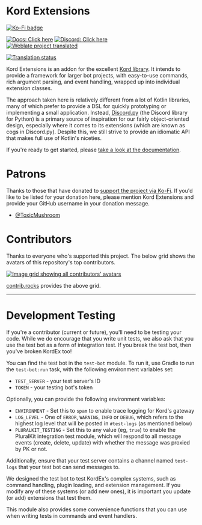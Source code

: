 # Kord Extensions

[![Ko-Fi badge](https://img.shields.io/badge/Donate-Buy_me_a_coffee-purple?style=for-the-badge&logo=ko-fi)](https://ko-fi.com/gsc)

[![Docs: Click here](https://img.shields.io/static/v1?label=Docs&message=Click%20here&color=7289DA&style=for-the-badge&logo=read-the-docs)](https://docs.kordex.dev/) [![Discord: Click here](https://img.shields.io/static/v1?label=Discord&message=Click%20here&color=7289DA&style=for-the-badge&logo=discord)](https://discord.gg/nYzQWcjAmK) <br />
[![Weblate project translated](https://img.shields.io/weblate/progress/kord-extensions?style=for-the-badge)]((https://hosted.weblate.org/engage/kord-extensions/))

[![Translation status](https://hosted.weblate.org/widgets/kord-extensions/-/main/287x66-grey.png)](https://hosted.weblate.org/engage/kord-extensions/)

Kord Extensions is an addon for the excellent [Kord library](https://github.com/kordlib/kord). It intends to provide a
framework for larger bot projects, with easy-to-use commands, rich argument parsing, and event handling, wrapped up
into individual extension classes.

The approach taken here is relatively different from a lot of Kotlin libraries, many of which prefer to provide a DSL
for quickly prototyping or implementing a small application. Instead,
[Discord.py](https://github.com/Rapptz/discord.py) (the Discord library for Python) is a primary source of inspiration
for our fairly object-oriented design, especially where it comes to its extensions (which are known as cogs in
Discord.py). Despite this, we still strive to provide an idiomatic API that makes full use of Kotlin's niceties.

If you're ready to get started, please [take a look at the documentation](https://docs.kordex.dev/).

# Patrons

Thanks to those that have donated to [support the project via Ko-Fi](https://ko-fi.com/gsc).
If you'd like to be listed for your donation here, please mention Kord Extensions and provide your GitHub username in
your donation message.

- [@ToxicMushroom](https://github.com/ToxicMushroom)

# Contributors

Thanks to everyone who's supported this project.
The below grid shows the avatars of this repository's top contributors.

<a href="https://github.com/kord-extensions/kord-extensions/graphs/contributors">
  <img
    alt="Image grid showing all contributors' avatars"
    src="https://contrib.rocks/image?repo=kord-extensions/kord-extensions&max=200"
  />
</a>

[contrib.rocks](https://contrib.rocks) provides the above grid.

---

# Development Testing

If you're a contributor (current or future), you'll need to be testing your code. While we do encourage that you write
unit tests, we also ask that you use the test bot as a form of integration test. If you break the test bot, then
you've broken KordEx too!

You can find the test bot in the `test-bot` module. To run it, use Gradle to run the `test-bot:run` task, with the
following environment variables set:

* `TEST_SERVER` - your test server's ID
* `TOKEN` - your testing bot's token

Optionally, you can provide the following environment variables:

* `ENVIRONMENT` - Set this to `spam` to enable trace logging for Kord's gateway
* `LOG_LEVEL` - One of `ERROR`, `WARNING`, `INFO` or `DEBUG`, which refers to the highest log level that will be posted
  in `#test-logs` (as mentioned below)
* `PLURALKIT_TESTING` - Set this to any value (eg, `true`) to enable the PluralKit integration test module, which will
  respond to all message events (create, delete, update) with whether the message was proxied by PK or not.

Additionally, ensure that your test server contains a channel named `test-logs` that your test bot can send messages
to.

We designed the test bot to test KordEx's complex systems, such as command handling, plugin loading, and extension
management.
If you modify any of these systems (or add new ones), it is important you update (or add) extensions that test them.

This module also provides some convenience functions that you can use when writing tests in commands and event
handlers.
